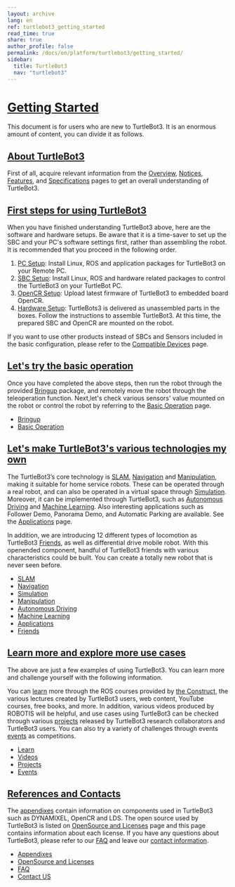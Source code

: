 ```yaml
---
layout: archive
lang: en
ref: turtlebot3_getting_started
read_time: true
share: true
author_profile: false
permalink: /docs/en/platform/turtlebot3/getting_started/
sidebar:
  title: TurtleBot3
  nav: "turtlebot3"
---
```


<div style="counter-reset: h1 19"></div>

# [Getting Started](#getting-started)
This document is for users who are new to TurtleBot3. It is an enormous amount of content, you can divide it as follows.

## [About TurtleBot3](#about-turtlebot3)
First of all, acquire relevant information from the [Overview][Overview], [Notices][Notices], [Features][Features], and [Specifications][Specifications] pages to get an overall understanding of TurtleBot3.

## [First steps for using TurtleBot3](#First-steps-for-using-turtlebot3)
When you have finished understanding TurtleBot3 above, here are the software and hardware setups. Be aware that it is a time-saver to set up the SBC and your PC's software settings first, rather than assembling the robot. It is recommended that you proceed in the following order.

1. [PC Setup][PC Setup]: Install Linux, ROS and application packages for TurtleBot3 on your Remote PC.
2. [SBC Setup][SBC Setup]: Install Linux, ROS and hardware related packages to control the TurtleBot3 on your TurtleBot PC.
3. [OpenCR Setup][OpenCR Setup]: Upload latest firmware of TurtleBot3 to embedded board OpenCR.
4. [Hardware Setup][Hardware Setup]: TurtleBots3 is delivered as unassembled parts in the boxes. Follow the instructions to assemble TurtleBot3. At this time, the prepared SBC and OpenCR are mounted on the robot.

If you want to use other products instead of SBCs and Sensors included in the basic configuration, please refer to the [Compatible Devices][Compatible Devices] page. 

## [Let's try the basic operation](#lets-try-the-basic-operation)
Once you have completed the above steps, then run the robot through the provided [Bringup][Bringup] package, and remotely move the robot through the teleoperation function. Next,let's check various sensors' value mounted on the robot or control the robot by referring to the [Basic Operation][Basic Operation] page.

- [Bringup][Bringup]
- [Basic Operation][Basic Operation]

## [Let's make TurtleBot3's various technologies my own](#lets-make-turtlebot3s-various-technologies-my-own)
The TurtleBot3’s core technology is [SLAM][SLAM], [Navigation][Navigation] and [Manipulation][Manipulation], making it suitable for home service robots. These can be operated through a real robot, and can also be operated in a virtual space through [Simulation][Simulation]. Moreover, it can be implemented through TurtleBot3, such as [Autonomous Driving][Autonomous Driving] and [Machine Learning][Machine Learning]. Also interesting applications such as Follower Demo, Panorama Demo, and Automatic Parking are available. See the [Applications][Applications] page.

In addition, we are introducing 12 different types of locomotion as TurtleBot3 [Friends][Friends], as well as differential drive mobile robot. With this openended component, handful of TurtleBot3 friends with various characteristics could be built. You can create a totally new robot that is never seen before.

- [SLAM][SLAM]
- [Navigation][Navigation]
- [Simulation][Simulation]
- [Manipulation][Manipulation]
- [Autonomous Driving][Autonomous Driving]
- [Machine Learning][Machine Learning]
- [Applications][Applications]
- [Friends][Friends]

## [Learn more and explore more use cases](#learn-more-and-explore-more-use-cases)
The above are just a few examples of using TurtleBot3. You can learn more and challenge yourself with the following information.

You can [learn][Learn] more through the ROS courses provided by [the Construct](http://www.theconstructsim.com/), the various lectures created by TurtleBot3 users, web content, YouTube courses, free books, and more. In addition, various videos produced by ROBOTIS will be helpful, and use cases using TurtleBot3 can be checked through various [projects][Projects] released by TurtleBot3 research collaborators and TurtleBot3 users. You can also try a variety of challenges through events [events][Events] as competitions.

- [Learn][Learn]
- [Videos][Videos]
- [Projects][Projects]
- [Events][Events]

## [References and Contacts](#references-and-contacts)
The [appendixes][Appendixes] contain information on components used in TurtleBot3 such as DYNAMIXEL, OpenCR and LDS. The open source used by TurtleBot3 is listed on [OpenSource and Licenses][OpenSource and Licenses] page and this page contains information about each license. If you have any questions about TurtleBot3, please refer to our [FAQ][FAQ] and leave our [contact information][Contact US].

- [Appendixes][Appendixes]
- [OpenSource and Licenses][OpenSource and Licenses]
- [FAQ][FAQ]
- [Contact US][Contact US]

[Overview]: /docs/en/platform/turtlebot3/overview/
[Notices]: /docs/en/platform/turtlebot3/notices/
[Features]: /docs/en/platform/turtlebot3/features/
[Specifications]: /docs/en/platform/turtlebot3/specifications/

[Getting Started]: /docs/en/platform/turtlebot3/getting_started/
[Setup]: /docs/en/platform/turtlebot3/setup/
[PC Setup]: /docs/en/platform/turtlebot3/pc_setup/
[SBC Setup]: /docs/en/platform/turtlebot3/sbc_setup/
[OpenCR Setup]: /docs/en/platform/turtlebot3/opencr_setup/
[Hardware Setup]: /docs/en/platform/turtlebot3/hardware_setup/
[Compatible Devices]: /docs/en/platform/turtlebot3/compatible_devices/

[Bringup]: /docs/en/platform/turtlebot3/bringup/
[Basic Operation]: /docs/en/platform/turtlebot3/basic_operation/

[SLAM]: /docs/en/platform/turtlebot3/slam/
[Navigation]: /docs/en/platform/turtlebot3/navigation/
[Simulation]: /docs/en/platform/turtlebot3/simulation/
[Manipulation]: /docs/en/platform/turtlebot3/manipulation/
[Autonomous Driving]: /docs/en/platform/turtlebot3/autonomous_driving/
[Machine Learning]: /docs/en/platform/turtlebot3/machine_learning/
[Applications]: /docs/en/platform/turtlebot3/applications/
[Friends]: /docs/en/platform/turtlebot3/friends/

[Learn]: /docs/en/platform/turtlebot3/learn/
[Videos]: /docs/en/platform/turtlebot3/videos/
[Projects]: /docs/en/platform/turtlebot3/projects/
[Events]: /docs/en/platform/turtlebot3/events/

[Appendixes]: /docs/en/platform/turtlebot3/appendixes/
[OpenSource and Licenses]: /docs/en/platform/turtlebot3/opensource/
[FAQ]: /docs/en/platform/turtlebot3/faq/
[Contact US]: /docs/en/platform/turtlebot3/contact_us/

